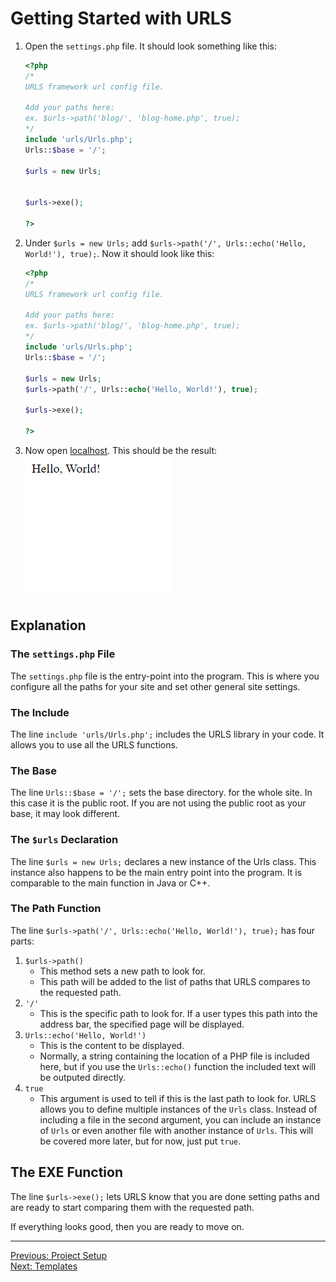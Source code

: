 # Getting Started with URLS
1. Open the `settings.php` file. It should look something like this:
   ```PHP
   <?php
   /*
   URLS framework url config file.

   Add your paths here:
   ex. $urls->path('blog/', 'blog-home.php', true);
   */
   include 'urls/Urls.php';
   Urls::$base = '/';

   $urls = new Urls;


   $urls->exe();

   ?>
   ```
2. Under `$urls = new Urls;` add `$urls->path('/', Urls::echo('Hello, World!'), true);`. Now it should look like this\:
   ```PHP
   <?php
   /*
   URLS framework url config file.

   Add your paths here:
   ex. $urls->path('blog/', 'blog-home.php', true);
   */
   include 'urls/Urls.php';
   Urls::$base = '/';

   $urls = new Urls;
   $urls->path('/', Urls::echo('Hello, World!'), true);

   $urls->exe();

   ?>
   ```
3. Now open [localhost](http://localhost/). This should be the result\:  
   <picture>
       <img alt="Output" src="/examples/static/hello_world_tutorial.png">
   </picture>
   
## Explanation
### The `settings.php` File
The `settings.php` file is the entry-point into the program. This is where you configure all the paths for your site and set other general site settings.

### The Include
The line `include 'urls/Urls.php';` includes the URLS library in your code. It allows you to use all the URLS functions.

### The Base
The line `Urls::$base = '/';` sets the base directory. for the whole site. In this case it is the public root. If you are not using the public root as your base, it may look different.

### The `$urls` Declaration
The line `$urls = new Urls;` declares a new instance of the Urls class. This instance also happens to be the main entry point into the program. It is comparable to the main function in Java or C++.

### The Path Function
The line `$urls->path('/', Urls::echo('Hello, World!'), true);` has four parts:
1. `$urls->path()`
   * This method sets a new path to look for.
   * This path will be added to the list of paths that URLS compares to the requested path.
2. `'/'`
   * This is the specific path to look for. If a user types this path into the address bar, the specified page will be displayed.
3. `Urls::echo('Hello, World!')`
   * This is the content to be displayed.
   * Normally, a string containing the location of a PHP file is included here, but if you use the `Urls::echo()` function the included text will be outputed directly.
4. `true`
   * This argument is used to tell if this is the last path to look for. URLS allows you to define multiple instances of the `Urls` class. Instead of including a file in the second argument, you can include an instance of `Urls` or even another file with another instance of `Urls`. This will be covered more later, but for now, just put `true`.

## The EXE Function
The line `$urls->exe();` lets URLS know that you are done setting paths and are ready to start comparing them with the requested path.
  
If everything looks good, then you are ready to move on.
___
[Previous: Project Setup](Setup.md)  
[Next: Templates](templates.md)
